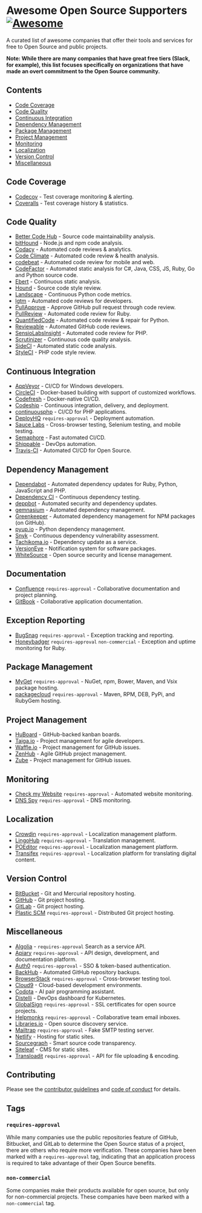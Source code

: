 # Awesome Open Source Supporters [![Awesome](https://cdn.rawgit.com/sindresorhus/awesome/d7305f38d29fed78fa85652e3a63e154dd8e8829/media/badge.svg)](https://github.com/sindresorhus/awesome)

A curated list of awesome companies that offer their tools and services for free to Open Source and public projects.

**Note: While there are many companies that have great free tiers (Slack, for example), this list focuses specifically on organizations that have made an overt commitment to the Open Source community.**

## Contents

- [Code Coverage](#code-coverage)
- [Code Quality](#code-quality)
- [Continuous Integration](#continuous-integration)
- [Dependency Management](#dependency-management)
- [Package Management](#package-management)
- [Project Management](#project-management)
- [Monitoring](#monitoring)
- [Localization](#localization)
- [Version Control](#version-control)
- [Miscellaneous](#miscellaneous)

## Code Coverage

- [Codecov](https://codecov.io/) - Test coverage monitoring & alerting.
- [Coveralls](https://coveralls.io/) - Test coverage history & statistics.

## Code Quality

- [Better Code Hub](https://bettercodehub.com/) - Source code maintainability analysis.
- [bitHound](https://www.bithound.io/) - Node.js and npm code analysis.
- [Codacy](https://www.codacy.com/) - Automated code reviews & analytics.
- [Code Climate](https://codeclimate.com/) - Automated code review & health analysis.
- [codebeat](https://codebeat.co/) - Automated code review for mobile and web.
- [CodeFactor](https://www.codefactor.io/) - Automated static analysis for C#, Java, CSS, JS, Ruby, Go and Python source code.
- [Ebert](https://ebertapp.io/) - Continuous static analysis.
- [Hound](https://houndci.com/) - Source code style review.
- [Landscape](https://landscape.io/) - Continuous Python code metrics.
- [lgtm](https://lgtm.com/) - Automated code reviews for developers.
- [PullApprove](https://about.pullapprove.com/) - Approve GitHub pull request through code review.
- [PullReview](https://www.pullreview.com/) - Automated code review for Ruby.
- [QuantifiedCode](https://www.quantifiedcode.com/) - Automated code review & repair for Python.
- [Reviewable](https://reviewable.io/) - Automated GitHub code reviews.
- [SensioLabsInsight](https://insight.sensiolabs.com/) - Automated code review for PHP.
- [Scrutinizer](https://scrutinizer-ci.com/) - Continuous code quality analysis.
- [SideCI](https://sideci.com/) - Automated static code analysis.
- [StyleCI](https://styleci.io/) - PHP code style review.

## Continuous Integration

- [AppVeyor](https://www.appveyor.com/) - CI/CD for Windows developers.
- [CircleCI](https://circleci.com/) - Docker-based building with support of customized workflows.
- [Codefresh](https://codefresh.io/) - Docker-native CI/CD.
- [Codeship](https://codeship.com/) - Continuous integration, delivery, and deployment.
- [continuousphp](https://continuousphp.com/) - CI/CD for PHP applications.
- [DeployHQ](https://www.deployhq.com/) `requires-approval` - Deployment automation.
- [Sauce Labs](https://saucelabs.com/) - Cross-browser testing, Selenium testing, and mobile testing.
- [Semaphore](https://semaphoreci.com/) - Fast automated CI/CD.
- [Shippable](https://www.shippable.com/) - DevOps automation.
- [Travis-CI](https://travis-ci.org/) - Automated CI/CD for Open Source.

## Dependency Management

- [Dependabot](https://dependabot.com/) - Automated dependency updates for Ruby, Python, JavaScript and PHP.
- [Dependency CI](https://dependencyci.com/) - Continuous dependency testing.
- [deppbot](https://www.deppbot.com/) - Automated security and dependency updates.
- [gemnasium](https://gemnasium.com/) - Automated dependency management.
- [Greenkeeper](https://greenkeeper.io/) - Automated dependency management for NPM packages (on GitHub).
- [pyup.io](https://pyup.io/) - Python dependency management.
- [Snyk](https://snyk.io/) - Continuous dependency vulnerability assessment.
- [Tachikoma.io](http://tachikoma.io/) - Dependency update as a service.
- [VersionEye](https://www.versioneye.com/) - Notification system for software packages.
- [WhiteSource](https://www.whitesourcesoftware.com/) - Open source security and license management.

## Documentation
- [Confluence](https://www.atlassian.com/software/confluence) `requires-approval` - Collaborative documentation and project planning.
- [GitBook](https://www.gitbook.com/) - Collaborative application documentation.

## Exception Reporting

- [BugSnag](https://www.bugsnag.com/) `requires-approval` - Exception tracking and reporting.
- [Honeybadger](https://www.honeybadger.io) `requires-approval` `non-commercial` - Exception and uptime monitoring for Ruby.

## Package Management

- [MyGet](https://myget.org/) `requires-approval` - NuGet, npm, Bower, Maven, and Vsix package hosting.
- [packagecloud](https://packagecloud.io/pricing) `requires-approval` - Maven, RPM, DEB, PyPi, and RubyGem hosting.

## Project Management

- [HuBoard](https://huboard.com/) - GitHub-backed kanban boards.
- [Taiga.io](https://taiga.io/) - Project management for agile developers.
- [Waffle.io](https://waffle.io/) - Project management for GitHub issues.
- [ZenHub](https://www.zenhub.com/) - Agile GitHub project management.
- [Zube](https://zube.io/) - Project management for GitHub issues.

## Monitoring

- [Check my Website](https://checkmy.ws/) `requires-approval` - Automated website monitoring.
- [DNS Spy](https://dnsspy.io/) `requires-approval` - DNS monitoring.

## Localization

- [Crowdin](https://crowdin.com/) `requires-approval` - Localization management platform.
- [LingoHub](https://lingohub.com/) `requires-approval` - Translation management.
- [POEditor](https://poeditor.com/) `requires-approval` - Localization management platform.
- [Transifex](https://www.transifex.com/) `requires-approval` - Localization platform for translating digital content.

## Version Control

- [BitBucket](https://bitbucket.org/) - Git and Mercurial repository hosting.
- [GitHub](https://github.com/) - Git project hosting.
- [GitLab](https://about.gitlab.com/) - Git project hosting.
- [Plastic SCM](https://www.plasticscm.com/) `requires-approval` - Distributed Git project hosting.

## Miscellaneous

- [Algolia](https://www.algolia.com) - `requires-approval` Search as a service API.
- [Apiary](https://apiary.io/) `requires-approval` - API design, development, and documentation platform.
- [Auth0](https://auth0.com/) `requires-approval` - SSO & token-based authentication.
- [BackHub](https://backhub.co/) - Automated GitHub repository backups.
- [BrowserStack](https://www.browserstack.com/) `requires-approval` - Cross-browser testing tool.
- [Cloud9](https://c9.io/) - Cloud-based development environments.
- [Codota](https://www.codota.com/) - AI pair programming assistant.
- [Distelli](https://www.distelli.com/) - DevOps dashboard for Kubernetes.
- [GlobalSign](https://www.globalsign.com/en/ssl/ssl-open-source/) `requires-approval` - SSL certificates for open source projects.
- [Helpmonks](https://helpmonks.com/) `requires-approval` - Collaborative team email inboxes.
- [Libraries.io](https://libraries.io/) - Open source discovery service.
- [Mailtrap](https://mailtrap.io/) `requires-approval` - Fake SMTP testing server.
- [Netlify](https://www.netlify.com) - Hosting for static sites.
- [Sourcegraph](https://sourcegraph.com/) - Smart source code transparency.
- [Siteleaf](https://www.siteleaf.com/) - CMS for static sites.
- [Transloadit](https://transloadit.com/) `requires-approval` - API for file uploading & encoding.

## Contributing

Please see the [contributor guidelines](.github/CONTRIBUTING.md) and [code of conduct](.github/CODE-OF-CONDUCT.md) for details.

## Tags

### `requires-approval`

While many companies use the public repositories feature of GitHub, Bitbucket, and GitLab to determine the Open Source status of a project, there are others who require more verification. These companies have been marked with a `requires-approval` tag, indicating that an application process is required to take advantage of their Open Source benefits.

### `non-commercial`

Some companies make their products available for open source, but only for non-commercial projects. These companies have been marked with a `non-commercial` tag.
